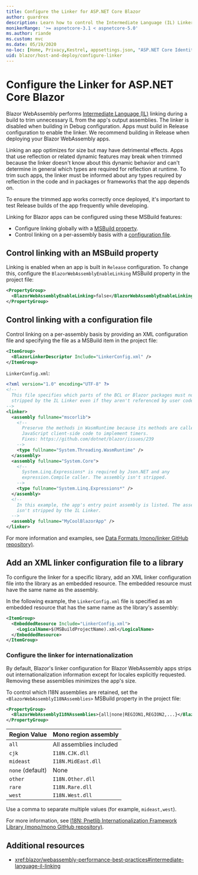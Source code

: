 ```yaml
---
title: Configure the Linker for ASP.NET Core Blazor
author: guardrex
description: Learn how to control the Intermediate Language (IL) Linker when building a Blazor app.
monikerRange: '>= aspnetcore-3.1 < aspnetcore-5.0'
ms.author: riande
ms.custom: mvc
ms.date: 05/19/2020
no-loc: [Home, Privacy,Kestrel, appsettings.json, "ASP.NET Core Identity", cookie, Cookie, Blazor, "Blazor Server", "Blazor WebAssembly", "Identity", "Let's Encrypt", Razor, SignalR]
uid: blazor/host-and-deploy/configure-linker
---
```

# Configure the Linker for ASP.NET Core Blazor

Blazor WebAssembly performs [Intermediate Language (IL)](/dotnet/standard/managed-code#intermediate-language--execution) linking during a build to trim unnecessary IL from the app's output assemblies. The linker is disabled when building in Debug configuration. Apps must build in Release configuration to enable the linker. We recommend building in Release when deploying your Blazor WebAssembly apps. 

Linking an app optimizes for size but may have detrimental effects. Apps that use reflection or related dynamic features may break when trimmed because the linker doesn't know about this dynamic behavior and can't determine in general which types are required for reflection at runtime. To trim such apps, the linker must be informed about any types required by reflection in the code and in packages or frameworks that the app depends on.

To ensure the trimmed app works correctly once deployed, it's important to test Release builds of the app frequently while developing.

Linking for Blazor apps can be configured using these MSBuild features:

* Configure linking globally with a [MSBuild property](#control-linking-with-an-msbuild-property).
* Control linking on a per-assembly basis with a [configuration file](#control-linking-with-a-configuration-file).

## Control linking with an MSBuild property

Linking is enabled when an app is built in `Release` configuration. To change this, configure the `BlazorWebAssemblyEnableLinking` MSBuild property in the project file:

```xml
<PropertyGroup>
  <BlazorWebAssemblyEnableLinking>false</BlazorWebAssemblyEnableLinking>
</PropertyGroup>
```

## Control linking with a configuration file

Control linking on a per-assembly basis by providing an XML configuration file and specifying the file as a MSBuild item in the project file:

```xml
<ItemGroup>
  <BlazorLinkerDescriptor Include="LinkerConfig.xml" />
</ItemGroup>
```

`LinkerConfig.xml`:

```xml
<?xml version="1.0" encoding="UTF-8" ?>
<!--
  This file specifies which parts of the BCL or Blazor packages must not be
  stripped by the IL Linker even if they aren't referenced by user code.
-->
<linker>
  <assembly fullname="mscorlib">
    <!--
      Preserve the methods in WasmRuntime because its methods are called by 
      JavaScript client-side code to implement timers.
      Fixes: https://github.com/dotnet/blazor/issues/239
    -->
    <type fullname="System.Threading.WasmRuntime" />
  </assembly>
  <assembly fullname="System.Core">
    <!--
      System.Linq.Expressions* is required by Json.NET and any 
      expression.Compile caller. The assembly isn't stripped.
    -->
    <type fullname="System.Linq.Expressions*" />
  </assembly>
  <!--
    In this example, the app's entry point assembly is listed. The assembly
    isn't stripped by the IL Linker.
  -->
  <assembly fullname="MyCoolBlazorApp" />
</linker>
```

For more information and examples, see [Data Formats (mono/linker GitHub repository)](https://github.com/mono/linker/blob/main/docs/data-formats.md).

## Add an XML linker configuration file to a library

To configure the linker for a specific library, add an XML linker configuration file into the library as an embedded resource. The embedded resource must have the same name as the assembly.

In the following example, the `LinkerConfig.xml` file is specified as an embedded resource that has the same name as the library's assembly:

```xml
<ItemGroup>
  <EmbeddedResource Include="LinkerConfig.xml">
    <LogicalName>$(MSBuildProjectName).xml</LogicalName>
  </EmbeddedResource>
</ItemGroup>
```

### Configure the linker for internationalization

By default, Blazor's linker configuration for Blazor WebAssembly apps strips out internationalization information except for locales explicitly requested. Removing these assemblies minimizes the app's size.

To control which I18N assemblies are retained, set the `<BlazorWebAssemblyI18NAssemblies>` MSBuild property in the project file:

```xml
<PropertyGroup>
  <BlazorWebAssemblyI18NAssemblies>{all|none|REGION1,REGION2,...}</BlazorWebAssemblyI18NAssemblies>
</PropertyGroup>
```

| Region Value     | Mono region assembly    |
| ---------------- | ----------------------- |
| `all`            | All assemblies included |
| `cjk`            | `I18N.CJK.dll`          |
| `mideast`        | `I18N.MidEast.dll`      |
| `none` (default) | None                    |
| `other`          | `I18N.Other.dll`        |
| `rare`           | `I18N.Rare.dll`         |
| `west`           | `I18N.West.dll`         |

Use a comma to separate multiple values (for example, `mideast,west`).

For more information, see [I18N: Pnetlib Internationalization Framework Library (mono/mono GitHub repository)](https://github.com/mono/mono/tree/master/mcs/class/I18N).

## Additional resources

* <xref:blazor/webassembly-performance-best-practices#intermediate-language-il-linking>

